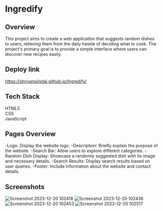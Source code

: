 # Ingredify
## Overview
This project aims to create a web application that suggests random dishes to users, relieving them from the daily hassle of deciding what to cook. The project's primary goal is to provide a simple interface where users can discover new recipes easily.

## Deploy link
https://shriyansjindal.github.io/Ingredify/

## Tech Stack
 HTML5  
 CSS    
 JavaScript

## Pages Overview

-Logo: Display the website logo.
-Description: Briefly explain the purpose of the website.
-Search Bar: Allow users to explore different categories.
-Random Dish Display: Showcase a randomly suggested dish with its image and necessary details.
-Search Results: Display search results based on user queries.
-Footer: Include information about the website and contact details.

## Screenshots
![Screenshot 2023-12-20 102418](https://github.com/ShriyansJindal/Ingredify/assets/92571950/cb1530a2-4597-4fb1-93d2-92c72e116b84)
![Screenshot 2023-12-20 102436](https://github.com/ShriyansJindal/Ingredify/assets/92571950/bd978dff-17c5-4b3d-85b5-5084d0d17247)
![Screenshot 2023-12-20 102453](https://github.com/ShriyansJindal/Ingredify/assets/92571950/8681b6a6-7eeb-4218-8da7-986e3d0e540a)
![Screenshot 2023-12-20 102517](https://github.com/ShriyansJindal/Ingredify/assets/92571950/aac3433f-61ed-4958-889d-14314ab7612e)
